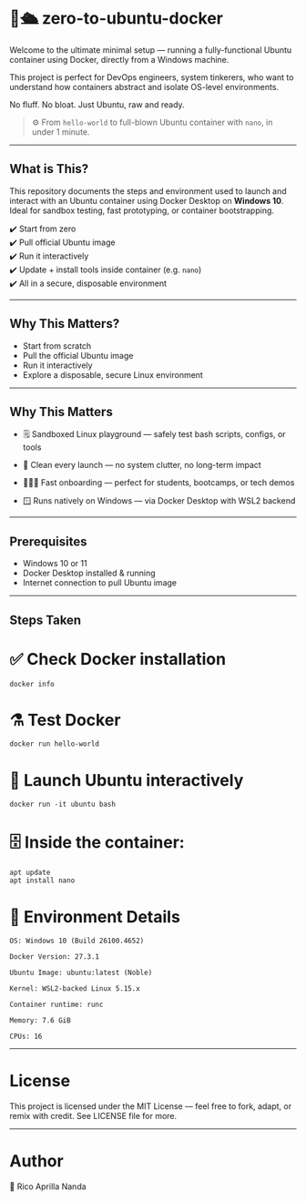 # 🐋🛳️ zero-to-ubuntu-docker

Welcome to the ultimate minimal setup — running a fully-functional Ubuntu container using Docker, directly from a Windows machine.

This project is perfect for DevOps engineers, system tinkerers, who want to understand how containers abstract and isolate OS-level environments.

No fluff. No bloat. Just Ubuntu, raw and ready.

> ⚙️ From `hello-world` to full-blown Ubuntu container with `nano`, in under 1 minute.

---

## What is This?

This repository documents the steps and environment used to launch and interact with an Ubuntu container using Docker Desktop on **Windows 10**.
Ideal for sandbox testing, fast prototyping, or container bootstrapping.

✔️ Start from zero  
✔️ Pull official Ubuntu image  
✔️ Run it interactively  
✔️ Update + install tools inside container (e.g. `nano`)  
✔️ All in a secure, disposable environment  

---

## Why This Matters?

- Start from scratch
- Pull the official Ubuntu image
- Run it interactively
-  Explore a disposable, secure Linux environment

---

## Why This Matters

- 🗒️ Sandboxed Linux playground — safely test bash scripts, configs, or tools

- 🦕 Clean every launch — no system clutter, no long-term impact

- 🏃🏻‍♂️ Fast onboarding — perfect for students, bootcamps, or tech demos

- 🪟 Runs natively on Windows — via Docker Desktop with WSL2 backend

---

## Prerequisites

- Windows 10 or 11
- Docker Desktop installed & running
- Internet connection to pull Ubuntu image

---

## Steps Taken

# ✅  Check Docker installation
```
docker info
```

# ⚗️ Test Docker
```
docker run hello-world
```

# 🦆 Launch Ubuntu interactively
```
docker run -it ubuntu bash
```

# 🗄️ Inside the container:
```
apt update
apt install nano
```

# 🔧 Environment Details

```
OS: Windows 10 (Build 26100.4652)

Docker Version: 27.3.1

Ubuntu Image: ubuntu:latest (Noble)

Kernel: WSL2-backed Linux 5.15.x

Container runtime: runc

Memory: 7.6 GiB

CPUs: 16
```

--- 

#  License

This project is licensed under the MIT License — feel free to fork, adapt, or remix with credit.
See LICENSE file for more.

--- 

# Author

🍃 Rico Aprilla Nanda
